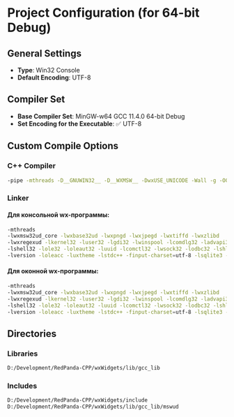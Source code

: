 # Project Configuration (for 64-bit Debug)

## General Settings
- **Type**: Win32 Console  
- **Default Encoding**: UTF-8  

## Compiler Set
- **Base Compiler Set**: MinGW-w64 GCC 11.4.0 64-bit Debug  
- **Set Encoding for the Executable**: ✅ UTF-8  

## Custom Compile Options

### C++ Compiler
```sh
-pipe -mthreads -D__GNUWIN32__ -D__WXMSW__ -DwxUSE_UNICODE -Wall -g -O0 
```

### Linker
#### Для консольной wx-программы:
```sh
-mthreads 
-lwxmsw32ud_core -lwxbase32ud -lwxpngd -lwxjpegd -lwxtiffd -lwxzlibd 
-lwxregexud -lkernel32 -luser32 -lgdi32 -lwinspool -lcomdlg32 -ladvapi32 
-lshell32 -lole32 -loleaut32 -luuid -lcomctl32 -lwsock32 -lodbc32 -lshlwapi 
-lversion -loleacc -luxtheme -lstdc++ -finput-charset=utf-8 -lsqlite3 -static
```

#### Для оконной wx-программы:
```sh
-mthreads 
-lwxmsw32ud_core -lwxbase32ud -lwxpngd -lwxjpegd -lwxtiffd -lwxzlibd 
-lwxregexud -lkernel32 -luser32 -lgdi32 -lwinspool -lcomdlg32 -ladvapi32 
-lshell32 -lole32 -loleaut32 -luuid -lcomctl32 -lwsock32 -lodbc32 -lshlwapi 
-lversion -loleacc -luxtheme -lstdc++ -finput-charset=utf-8 -lsqlite3 -mwindows -static
```

## Directories

### Libraries
```sh
D:/Development/RedPanda-CPP/wxWidgets/lib/gcc_lib
```

### Includes
```sh
D:/Development/RedPanda-CPP/wxWidgets/include
D:/Development/RedPanda-CPP/wxWidgets/lib/gcc_lib/mswud
```
